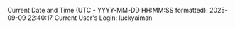 Current Date and Time (UTC - YYYY-MM-DD HH:MM:SS formatted): 2025-09-09 22:40:17
Current User's Login: luckyaiman
